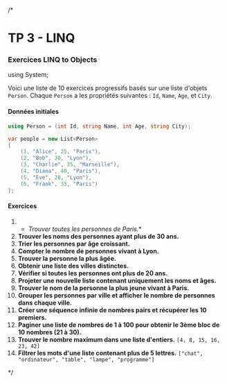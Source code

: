 /*

# TP 3 - LINQ

### Exercices LINQ to Objects

using System;

Voici une liste de 10 exercices progressifs basés sur une liste d'objets `Person`. Chaque `Person` a les propriétés suivantes : `Id`, `Name`, `Age`, et `City`.

#### Données initiales
```csharp
using Person = (int Id, string Name, int Age, string City);

var people = new List<Person>
{
    (1, "Alice", 25, "Paris"),
    (2, "Bob", 30, "Lyon"),
    (3, "Charlie", 35, "Marseille"),
    (4, "Diana", 40, "Paris"),
    (5, "Eve", 28, "Lyon"),
    (6, "Frank", 33, "Paris")
};
```

#### Exercices

1. * *Trouver toutes les personnes de Paris.**
2. **Trouver les noms des personnes ayant plus de 30 ans.**
3. **Trier les personnes par âge croissant.**
4. **Compter le nombre de personnes vivant à Lyon.**
5. **Trouver la personne la plus âgée.**
6. **Obtenir une liste des villes distinctes.**
7. **Vérifier si toutes les personnes ont plus de 20 ans.**
8. **Projeter une nouvelle liste contenant uniquement les noms et âges.**
9. **Trouver le nom de la personne la plus jeune vivant à Paris.**
10. **Grouper les personnes par ville et afficher le nombre de personnes dans chaque ville.**
11. **Créer une séquence infinie de nombres pairs et récupérer les 10 premiers.**  
12. **Paginer une liste de nombres de 1 à 100 pour obtenir le 3ème bloc de 10 nombres (21 à 30).**
13. **Trouver le nombre maximum dans une liste d'entiers.** `[4, 8, 15, 16, 23, 42]`
14. **Filtrer les mots d'une liste contenant plus de 5 lettres.** `["chat", "ordinateur", "table", "lampe", "programme"]`

*/